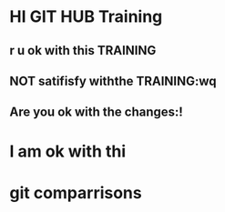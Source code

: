 # HI GIT HUB Training

## r u  ok with  this TRAINING

## NOT satifisfy withthe TRAINING:wq
## Are you ok with the changes:!

# I am ok with thi
# git comparrisons
